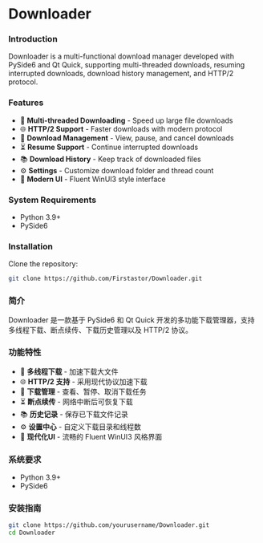 # Downloader

### Introduction  
Downloader is a multi-functional download manager developed with PySide6 and Qt Quick, supporting multi-threaded downloads, resuming interrupted downloads, download history management, and HTTP/2 protocol.

### Features  
- 🚀 **Multi-threaded Downloading** - Speed up large file downloads  
- 🌐 **HTTP/2 Support** - Faster downloads with modern protocol  
- 📁 **Download Management** - View, pause, and cancel downloads  
- ⏳ **Resume Support** - Continue interrupted downloads  
- 📚 **Download History** - Keep track of downloaded files  
- ⚙️ **Settings** - Customize download folder and thread count  
- 🎨 **Modern UI** - Fluent WinUI3 style interface  

### System Requirements  
- Python 3.9+  
- PySide6  

### Installation  
Clone the repository:  
   ```bash
   git clone https://github.com/Firstastor/Downloader.git
   ```



### 简介  
Downloader 是一款基于 PySide6 和 Qt Quick 开发的多功能下载管理器，支持多线程下载、断点续传、下载历史管理以及 HTTP/2 协议。

### 功能特性  
- 🚀 **多线程下载** - 加速下载大文件  
- 🌐 **HTTP/2 支持** - 采用现代协议加速下载  
- 📁 **下载管理** - 查看、暂停、取消下载任务  
- ⏳ **断点续传** - 网络中断后可恢复下载  
- 📚 **历史记录** - 保存已下载文件记录  
- ⚙️ **设置中心** - 自定义下载目录和线程数  
- 🎨 **现代化UI** - 流畅的 Fluent WinUI3 风格界面  

### 系统要求  
- Python 3.9+  
- PySide6  

### 安装指南  
   ```bash
   git clone https://github.com/yourusername/Downloader.git
   cd Downloader
